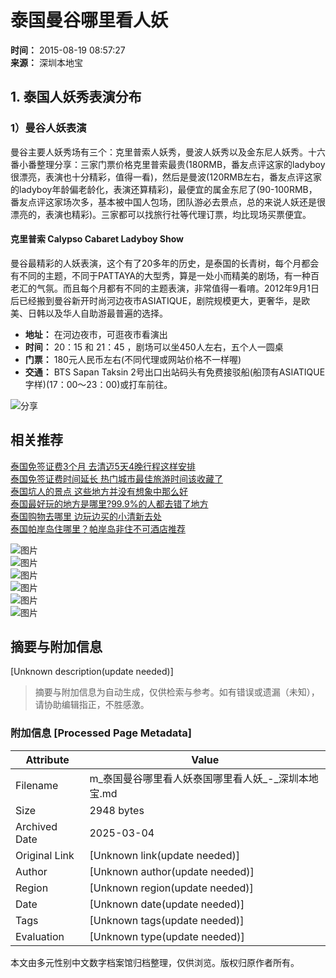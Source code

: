 # 泰国曼谷哪里看人妖

**时间：** 2015-08-19 08:57:27  
**来源：** 深圳本地宝

## 1. 泰国人妖秀表演分布

### 1）曼谷人妖表演

曼谷主要人妖秀场有三个：克里普索人妖秀，曼波人妖秀以及金东尼人妖秀。十六番小番整理分享：三家门票价格克里普索最贵(180RMB，番友点评这家的ladyboy很漂亮，表演也十分精彩，值得一看)，然后是曼波(120RMB左右，番友点评这家的ladyboy年龄偏老龄化，表演还算精彩)，最便宜的属金东尼了(90-100RMB，番友点评这家场次多，基本被中国人包场，团队游必去景点，总的来说人妖还是很漂亮的，表演也精彩)。三家都可以找旅行社等代理订票，均比现场买票便宜。

#### 克里普索 Calypso Cabaret Ladyboy Show

曼谷最精彩的人妖表演，这个有了20多年的历史，是泰国的长青树，每个月都会有不同的主题，不同于PATTAYA的大型秀，算是一处小而精美的剧场，有一种百老汇的气氛。而且每个月都有不同的主题表演，非常值得一看唷。2012年9月1日后已经搬到曼谷新开时尚河边夜市ASIATIQUE，剧院规模更大，更奢华，是欧美、日韩以及华人自助游最普遍的选择。

- **地址：** 在河边夜市，可逛夜市看演出
- **时间：** 20：15 和 21：45 ，剧场可以坐450人左右，五个人一圆桌
- **门票：** 180元人民币左右(不同代理或网站价格不一样喔)
- **交通：** BTS Sapan Taksin 2号出口出站码头有免费接驳船(船顶有ASIATIQUE字样)(17：00～23：00)或打车前往。

![分享](http://imgbdb3.bendibao.com/whbdb/20202/28/20200228094105_67638.png)

## 相关推荐

[泰国免签证费3个月 去清迈5天4晚行程这样安排](https://www.bendibao.com/show786060.html)  
[泰国免签证费时间延长 热门城市最佳旅游时间该收藏了](https://www.bendibao.com/show788799.html)  
[泰国坑人的景点 这些地方并没有想象中那么好](https://www.bendibao.com/show778133.html)  
[泰国最好玩的地方是哪里?99.9%的人都去错了地方](https://www.bendibao.com/show758004.html)  
[泰国购物去哪里 边玩边买的小清新去处](https://www.bendibao.com/show746177.html)  
[泰国帕岸岛住哪里？帕岸岛非住不可酒店推荐](https://www.bendibao.com/show744431.html)

![图片](https://imgbdb4.bendibao.com/suzhoubdb/202312/18/20231218194002_72890.png)  
![图片](https://imgbdb4.bendibao.com/szbdb/20248/16/2024816174848_36149.jpg)  
![图片](https://imgbdb4.bendibao.com/whbdb/20242/26/2024226145657_64822.png)  
![图片](http://imgbdb4.bendibao.com/szbdb/20248/16/2024816174934_27778.jpg)  
![图片](https://imgbdb4.bendibao.com/szbdb/20248/16/2024816174915_27864.jpg)  
![图片](https://imgbdb4.bendibao.com/szbdb/20248/16/2024816174806_54598.jpg)  
<!-- tcd_original_link https://m.bendibao.com/show720506_2.html -->


## 摘要与附加信息

<!-- tcd_abstract -->
[Unknown description(update needed)]
<!-- tcd_abstract_end -->

> 摘要与附加信息为自动生成，仅供检索与参考。如有错误或遗漏（未知），请协助编辑指正，不胜感激。

### 附加信息 [Processed Page Metadata]

| Attribute       | Value                                  |
|-----------------|----------------------------------------|
| Filename        | m_泰国曼谷哪里看人妖泰国哪里看人妖_-_深圳本地宝.md                             |
| Size            | 2948 bytes                           |
| Archived Date   | 2025-03-04                             |
| Original Link   | [Unknown link(update needed)]                       |
| Author          | [Unknown author(update needed)]                               |
| Region          | [Unknown region(update needed)]                               |
| Date            | [Unknown date(update needed)]                                 |
| Tags            | [Unknown tags(update needed)]                                 |
| Evaluation            | [Unknown type(update needed)]                                 |
<!-- tcd_table_end -->

本文由多元性别中文数字档案馆归档整理，仅供浏览。版权归原作者所有。
